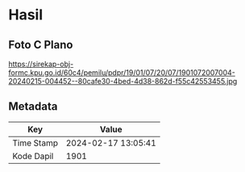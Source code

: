 # Hasil

## Foto C Plano

https://sirekap-obj-formc.kpu.go.id/60c4/pemilu/pdpr/19/01/07/20/07/1901072007004-20240215-004452--80cafe30-4bed-4d38-862d-f55c42553455.jpg


## Metadata

| Key        | Value               |
| ---------- | ------------------- |
| Time Stamp | 2024-02-17 13:05:41 |
| Kode Dapil | 1901                |



